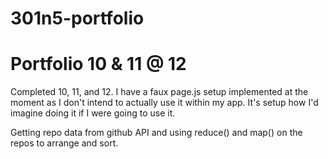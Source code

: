 # 301n5-portfolio


# Portfolio 10 & 11 @ 12

Completed 10, 11, and 12. I have a faux page.js setup implemented at the moment as I don't intend to actually use it within my app. It's setup how I'd imagine doing it if I were going to use it.

Getting repo data from github API and using reduce() and map() on the repos to arrange and sort.
